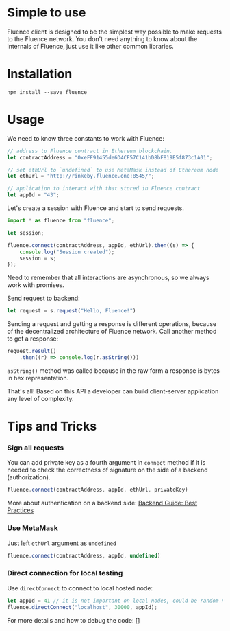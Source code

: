 # Simple to use
Fluence client is designed to be the simplest way possible to make requests to the Fluence network. You don't need anything to know about the internals of Fluence, just use it like other common libraries. 

# Installation
`npm install --save fluence`

# Usage

We need to know three constants to work with Fluence:
```javascript
// address to Fluence contract in Ethereum blockchain. 
let contractAddress = "0xeFF91455de6D4CF57C141bD8bF819E5f873c1A01";

// set ethUrl to `undefined` to use MetaMask instead of Ethereum node
let ethUrl = "http://rinkeby.fluence.one:8545/";

// application to interact with that stored in Fluence contract
let appId = "43";
```

Let's create a session with Fluence and start to send requests. 

```javascript
import * as fluence from "fluence";

let session;

fluence.connect(contractAddress, appId, ethUrl).then((s) => {
    console.log("Session created");
	session = s;
});
```

Need to remember that all interactions are asynchronous, so we always work with promises.

Send request to backend:
```javascript
let request = s.request("Hello, Fluence!")
```

Sending a request and getting a response is different operations, because of the decentralized architecture of Fluence network. Call another method to get a response:
```javascript
request.result()
    .then((r) => console.log(r.asString()))
```

`asString()` method was called because in the raw form a response is bytes in hex representation.

That's all! Based on this API a developer can build client-server application any level of complexity.

# Tips and Tricks

### Sign all requests

You can add private key as a fourth argument in `connect` method if it is needed to check the correctness of signature on the side of a backend (authorization).
```javascript
fluence.connect(contractAddress, appId, ethUrl, privateKey)
```

More about authentication on a backend side: [Backend Guide: Best Practices](../backend/best_practices.md)

### Use MetaMask

Just left `ethUrl` argument as `undefined`
```javascript
fluence.connect(contractAddress, appId, undefined)
```

### Direct connection for local testing

Use `directConnect` to connect to local hosted node:
```javascript
let appId = 41 // it is not important on local nodes, could be random number
fluence.directConnect("localhost", 30000, appId);
```

For more details and how to debug the code: []
